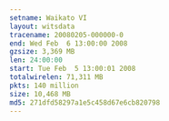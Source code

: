 ```yaml
---
setname: Waikato VI
layout: witsdata
tracename: 20080205-000000-0
end: Wed Feb  6 13:00:00 2008
gzsize: 3,369 MB
len: 24:00:00
start: Tue Feb  5 13:00:01 2008
totalwirelen: 71,311 MB
pkts: 140 million
size: 10,468 MB
md5: 271dfd58297a1e5c458d67e6cb820798
---
```

